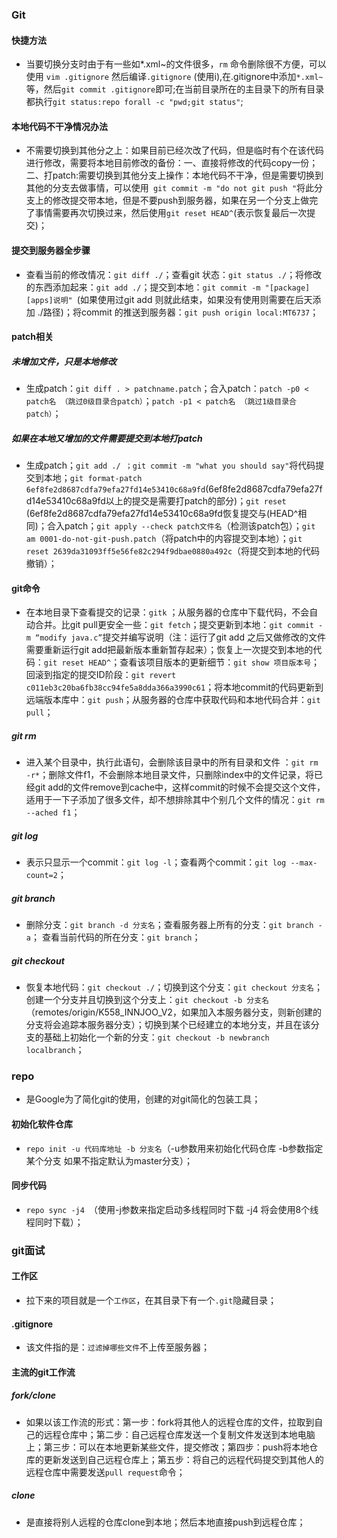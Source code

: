 ### Git
#### 快捷方法
+ 当要切换分支时由于有一些如*.xml~的文件很多，`rm` 命令删除很不方便，可以使用 `vim .gitignore` 然后编译`.gitignore` (使用i),在.gitignore中添加`*.xml~`等，然后`git commit .gitignore`即可;在当前目录所在的主目录下的所有目录都执行`git status:repo forall -c "pwd;git status"`;
#### 本地代码不干净情况办法
+ 不需要切换到其他分之上：如果目前已经次改了代码，但是临时有个在该代码进行修改，需要将本地目前修改的备份：一、直接将修改的代码copy一份；二、打patch:需要切换到其他分支上操作：本地代码不干净，但是需要切换到其他的分支去做事情，可以使用` git commit -m "do not git push "`将此分支上的修改提交带本地，但是不要push到服务器，如果在另一个分支上做完了事情需要再次切换过来，然后使用`git reset HEAD^`(表示恢复最后一次提交)；
#### 提交到服务器全步骤

+ 查看当前的修改情况：`git diff ./`；查看git 状态：`git status ./`；将修改的东西添加起来：`git add ./`；提交到本地：`git commit -m "[package][apps]说明" `(如果使用过git add 则就此结束，如果没有使用则需要在后天添加 ./路径)；将commit 的推送到服务器：`git push origin local:MT6737`；

#### patch相关
##### 未增加文件，只是本地修改

+ 生成patch：`git diff . > patchname.patch`；合入patch：`patch -p0 < patch名 （跳过0级目录合patch）`；`patch -p1 < patch名 （跳过1级目录合patch）`；
##### 如果在本地又增加的文件需要提交到本地打patch
+ 生成patch；`git add ./ ；git commit -m "what you should say"`将代码提交到本地；`git format-patch 6ef8fe2d8687cdfa79efa27fd14e53410c68a9fd`(6ef8fe2d8687cdfa79efa27fd14e53410c68a9fd以上的提交是需要打patch的部分)；`git reset `(6ef8fe2d8687cdfa79efa27fd14e53410c68a9fd恢复提交与(HEAD^相同)；合入patch；`git apply --check patch文件名`（检测该patch包）；`git am 0001-do-not-git-push.patch`（将patch中的内容提交到本地）；`git reset 2639da31093ff5e56fe82c294f9dbae0880a492c`（将提交到本地的代码撤销）；
#### git命令

+ 在本地目录下查看提交的记录：`gitk` ；从服务器的仓库中下载代码，不会自动合并。比git pull更安全一些：`git fetch`；提交更新到本地：`git commit -m “modify java.c”`提交并编写说明（注：运行了git add 之后又做修改的文件需要重新运行git add把最新版本重新暂存起来）；恢复上一次提交到本地的代码：`git reset HEAD^`；查看该项目版本的更新细节：`git show 项目版本号`；回滚到指定的提交ID阶段：`git revert c011eb3c20ba6fb38cc94fe5a8dda366a3990c61`；将本地commit的代码更新到远端版本库中：`git push`；从服务器的仓库中获取代码和本地代码合并：`git pull`；

##### git rm

+ 进入某个目录中，执行此语句，会删除该目录中的所有目录和文件 ：`git rm -r*`；删除文件f1，不会删除本地目录文件，只删除index中的文件记录，将已经git add的文件remove到cache中，这样commit的时候不会提交这个文件，适用于一下子添加了很多文件，却不想排除其中个别几个文件的情况：`git rm --ached f1`；
##### git log
+ 表示只显示一个commit：`git log -l`；查看两个commit：`git log --max-count=2`；
##### git branch
+ 删除分支：`git branch -d 分支名`；查看服务器上所有的分支：`git branch -a`； 查看当前代码的所在分支：`git branch`；
##### git checkout
+ 恢复本地代码：`git checkout ./`；切换到这个分支：`git checkout 分支名`；创建一个分支并且切换到这个分支上：`git checkout -b 分支名`（remotes/origin/K558_INNJOO_V2，如果加入本服务器分支，则新创建的分支将会追踪本服务器分支）；切换到某个已经建立的本地分支，并且在该分支的基础上初始化一个新的分支：`git checkout -b newbranch localbranch`；
### repo
+ 是Google为了简化git的使用，创建的对git简化的包装工具；
#### 初始化软件仓库
+ `repo init -u 代码库地址 -b 分支名`（-u参数用来初始化代码仓库 -b参数指定某个分支 如果不指定默认为master分支）；
#### 同步代码
+ `repo sync -j4 `（使用-j参数来指定启动多线程同时下载 -j4 将会使用8个线程同时下载）；


### git面试
#### 工作区
+ 拉下来的项目就是一个`工作区`，在其目录下有一个`.git`隐藏目录；
#### .gitignore
+ 该文件指的是：`过滤掉哪些文件`不上传至服务器；
#### 主流的git工作流
##### fork/clone
+ 如果以该工作流的形式：第一步：fork将其他人的远程仓库的文件，拉取到自己的远程仓库中；第二步：自己远程仓库发送一个复制文件发送到本地电脑上；第三步：可以在本地更新某些文件，提交修改；第四步：push将本地仓库的更新发送到自己远程仓库上；第五步：将自己的远程代码提交到其他人的远程仓库中需要发送`pull request`命令；
##### clone
+ 是直接将别人远程的仓库clone到本地；然后本地直接push到远程仓库；
